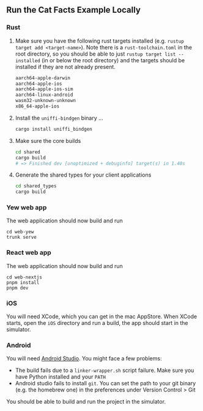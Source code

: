 ## Run the Cat Facts Example Locally

### Rust

1. Make sure you have the following rust targets installed (e.g. `rustup target add <target-name>`). Note there is a `rust-toolchain.toml` in the root directory, so you should be able to just `rustup target list --installed` (in or below the root directory) and the targets should be installed if they are not already present.

   ```txt
   aarch64-apple-darwin
   aarch64-apple-ios
   aarch64-apple-ios-sim
   aarch64-linux-android
   wasm32-unknown-unknown
   x86_64-apple-ios
   ```

1. Install the `uniffi-bindgen` binary ...

   ```sh
   cargo install uniffi_bindgen
   ```

1. Make sure the core builds

   ```sh
   cd shared
   cargo build
   # => Finished dev [unoptimized + debuginfo] target(s) in 1.40s
   ```

1. Generate the shared types for your client applications

   ```sh
   cd shared_types
   cargo build
   ```

### Yew web app

The web application should now build and run

```
cd web-yew
trunk serve
```

### React web app

The web application should now build and run

```
cd web-nextjs
pnpm install
pnpm dev
```

### iOS

You will need XCode, which you can get in the mac AppStore.
When XCode starts, open the `iOS` directory and run a build, the app should start in the simulator.

### Android

You will need [Android Studio](https://developer.android.com/studio/).
You might face a few problems:

- The build fails due to a `linker-wrapper.sh` script failure.
  Make sure you have Python installed and your `PATH`
- Android studio fails to install `git`.
  You can set the path to your git binary (e.g. the homebrew one) in the preferences under Version Control > Git

You should be able to build and run the project in the simulator.
